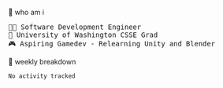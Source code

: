 🧠 who am i
<pre>
🧑‍💻 Software Development Engineer
📖 University of Washington CSSE Grad
🎮 Aspiring Gamedev - Relearning Unity and Blender
</pre>

📂 weekly breakdown
 <!--START_SECTION:waka-->

```txt
No activity tracked
```

<!--END_SECTION:waka-->
